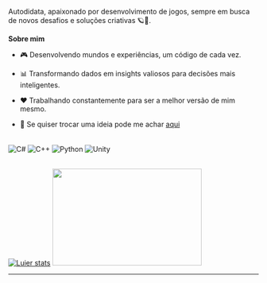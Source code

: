 

Autodidata, apaixonado por desenvolvimento de jogos, sempre em busca de novos desafios e soluções criativas 🪐🚀.

**Sobre mim**

- 🎮 Desenvolvendo mundos e experiências, um código de cada vez.

- 📊 Transformando dados em insights valiosos para decisões mais inteligentes.

- ❤️ Trabalhando constantemente para ser a melhor versão de mim mesmo.

- 💬 Se quiser trocar uma ideia pode me achar [aqui](https://www.instagram.com/luier_/#)

<div style="display: inline_block; margin-right: 5px;"><br/>
  <img align="center" alt="C#" src="https://img.icons8.com/fluency/36/c-sharp-logo.png"/>
  <img align="center" alt="C++" src="https://img.icons8.com/color/36/c-plus-plus-logo.png"/>
  <img align="center" alt="Python" src="https://img.icons8.com/fluency/36/python.png"/>
  <img align="center" alt="Unity" src="https://img.icons8.com/fluency/36/unity.png"/>
</div><br/>

[![Luier stats](https://github-readme-stats.vercel.app/api?username=lucasoliveiradasilva&show_icons=true&theme=github_dark&locale=pt-br)](https://github.com/anuraghazra/github-readme-stats)
<img src="https://github-readme-stats.vercel.app/api/top-langs/?username=lucasoliveiradasilva&show_icons=true&theme=github_dark&locale=pt-br&langs_count=5" width="300" height="195"/>

---


